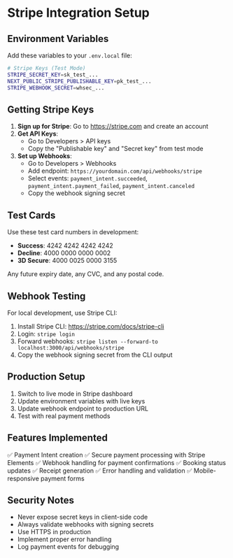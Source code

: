 # Stripe Integration Setup

## Environment Variables

Add these variables to your `.env.local` file:

```bash
# Stripe Keys (Test Mode)
STRIPE_SECRET_KEY=sk_test_...
NEXT_PUBLIC_STRIPE_PUBLISHABLE_KEY=pk_test_...
STRIPE_WEBHOOK_SECRET=whsec_...
```

## Getting Stripe Keys

1. **Sign up for Stripe**: Go to https://stripe.com and create an account
2. **Get API Keys**: 
   - Go to Developers > API keys
   - Copy the "Publishable key" and "Secret key" from test mode
3. **Set up Webhooks**:
   - Go to Developers > Webhooks
   - Add endpoint: `https://yourdomain.com/api/webhooks/stripe`
   - Select events: `payment_intent.succeeded`, `payment_intent.payment_failed`, `payment_intent.canceled`
   - Copy the webhook signing secret

## Test Cards

Use these test card numbers in development:

- **Success**: 4242 4242 4242 4242
- **Decline**: 4000 0000 0000 0002
- **3D Secure**: 4000 0025 0000 3155

Any future expiry date, any CVC, and any postal code.

## Webhook Testing

For local development, use Stripe CLI:

1. Install Stripe CLI: https://stripe.com/docs/stripe-cli
2. Login: `stripe login`
3. Forward webhooks: `stripe listen --forward-to localhost:3000/api/webhooks/stripe`
4. Copy the webhook signing secret from the CLI output

## Production Setup

1. Switch to live mode in Stripe dashboard
2. Update environment variables with live keys
3. Update webhook endpoint to production URL
4. Test with real payment methods

## Features Implemented

✅ Payment Intent creation
✅ Secure payment processing with Stripe Elements
✅ Webhook handling for payment confirmations
✅ Booking status updates
✅ Receipt generation
✅ Error handling and validation
✅ Mobile-responsive payment forms

## Security Notes

- Never expose secret keys in client-side code
- Always validate webhooks with signing secrets
- Use HTTPS in production
- Implement proper error handling
- Log payment events for debugging
